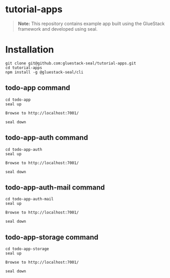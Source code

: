 # tutorial-apps

> **Note:** This repository contains example app built using the GlueStack framework and developed using seal.

# Installation

```shell
git clone git@github.com:gluestack-seal/tutorial-apps.git
cd tutorial-apps
npm install -g @gluestack-seal/cli
```

## todo-app command

```shell
cd todo-app
seal up

Browse to http://localhost:7001/

seal down
```

## todo-app-auth command

```shell
cd todo-app-auth
seal up

Browse to http://localhost:7001/

seal down
```

## todo-app-auth-mail command

```shell
cd todo-app-auth-mail
seal up

Browse to http://localhost:7001/

seal down
```

## todo-app-storage command

```shell
cd todo-app-storage
seal up

Browse to http://localhost:7001/

seal down
```
